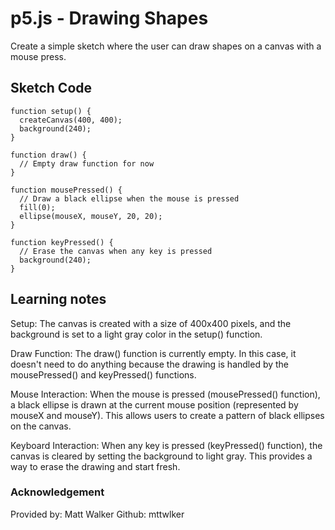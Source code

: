 # p5.js - Drawing Shapes
Create a simple sketch where the user can draw shapes on a canvas with a mouse press.
## Sketch Code
```
function setup() {
  createCanvas(400, 400);
  background(240);
}

function draw() {
  // Empty draw function for now
}

function mousePressed() {
  // Draw a black ellipse when the mouse is pressed
  fill(0);
  ellipse(mouseX, mouseY, 20, 20);
}

function keyPressed() {
  // Erase the canvas when any key is pressed
  background(240);
}

```
## Learning notes
Setup:
The canvas is created with a size of 400x400 pixels, and the background is set to a light gray color in the setup() function.

Draw Function:
The draw() function is currently empty. In this case, it doesn't need to do anything because the drawing is handled by the mousePressed() and keyPressed() functions.

Mouse Interaction:
When the mouse is pressed (mousePressed() function), a black ellipse is drawn at the current mouse position (represented by mouseX and mouseY). This allows users to create a pattern of black ellipses on the canvas.

Keyboard Interaction:
When any key is pressed (keyPressed() function), the canvas is cleared by setting the background to light gray. This provides a way to erase the drawing and start fresh.
### Acknowledgement
Provided by: Matt Walker
Github: mttwlker